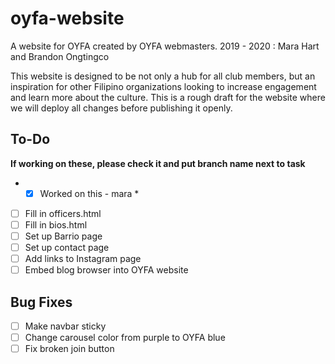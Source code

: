 # oyfa-website
A website for OYFA created by OYFA webmasters.
2019 - 2020 : Mara Hart and Brandon Ongtingco

This website is designed to be not only a hub for all club members, but an inspiration for other Filipino organizations looking to increase engagement and learn more about the culture.
This is a rough draft for the website where we will deploy all changes before publishing it openly.

## To-Do
**If working on these, please check it and put branch name next to task**
* - [x] Worked on this - mara *
- [ ] Fill in officers.html
- [ ] Fill in bios.html
- [ ] Set up Barrio page
- [ ] Set up contact page
- [ ] Add links to Instagram page
- [ ] Embed blog browser into OYFA website

## Bug Fixes
- [ ] Make navbar sticky
- [ ] Change carousel color from purple to OYFA blue
- [ ] Fix broken join button
